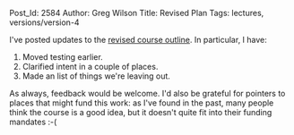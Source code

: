 Post_Id: 2584
Author: Greg Wilson
Title: Revised Plan
Tags: lectures, versions/version-4

<p>I've posted updates to the <a href="/4_0/">revised course outline</a>. In particular, I have:</p>
<ol>
<li>Moved testing earlier.</li>
<li>Clarified intent in a couple of places.</li>
<li>Made an list of things we're leaving out.</li>
</ol>
<p>As always, feedback would be welcome. I'd also be grateful for pointers to places that might fund this work: as I've found in the past, many people think the course is a good idea, but it doesn't quite fit into their funding mandates :-(</p>
